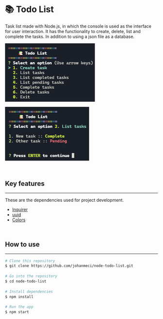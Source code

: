 # 📚 **Todo List**

Task list made with Node.js, in which the console is used as the interface for user interaction. It has the functionality to create, delete, list and complete the tasks. In addition to using a json file as a database.

![todo list node](/img/node_todo_list.png 'img todo list node')

![todo list node](/img/node_todo_list2.png 'img todo list node 2')

</br>

## **Key features**
<hr/>

These are the dependencies used for project development.

* <a href="https://www.npmjs.com/package/inquirer" href="_blank">Inquirer</a>
* <a href="https://www.npmjs.com/package/uuid" href="_blank">uuid</a>
* <a href="https://www.npmjs.com/package/colors" href="_blank">Colors</a>

</br>

## **How to use**
<hr/>

```bash
# Clone this repository
$ git clone https://github.com/johanmeci/node-todo-list.git

# Go into the repository
$ cd node-todo-list

# Install dependencies
$ npm install

# Run the app
$ npm start
```